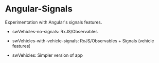 # Angular-Signals
Experimentation with Angular's signals features.

- swVehicles-no-signals: RxJS/Observables

- swVehicles-with-vehicle-signals: RxJS/Observables + Signals (vehicle features)

- swVehicles: Simpler version of app
